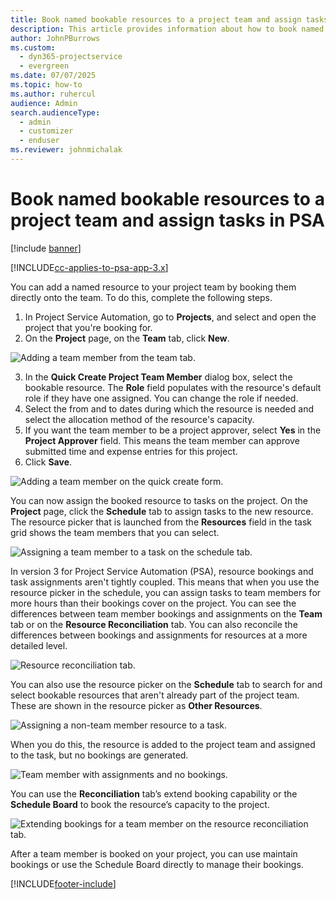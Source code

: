 ```yaml
---
title: Book named bookable resources to a project team and assign tasks in PSA
description: This article provides information about how to book named resources to project teams and assign them to tasks in PSA.
author: JohnPBurrows
ms.custom: 
  - dyn365-projectservice
  - evergreen
ms.date: 07/07/2025
ms.topic: how-to
ms.author: ruhercul
audience: Admin
search.audienceType: 
  - admin
  - customizer
  - enduser
ms.reviewer: johnmichalak
---
```

# Book named bookable resources to a project team and assign tasks in PSA

[!include [banner](../includes/psa-now-project-operations.md)]

[!INCLUDE[cc-applies-to-psa-app-3.x](../includes/cc-applies-to-psa-app-3x.md)]

You can  add a named resource to your project team by booking them directly onto the team. To do this, complete the following steps.

1. In  Project Service Automation, go to **Projects**, and select and open the project that you're booking for.
2. On the **Project** page, on the **Team** tab, click **New**. 

![Adding a team member from the team tab.](media/RM-how-to-1.png)

3. In the **Quick Create Project Team Member** dialog box, select the bookable resource. The **Role** field populates with the resource's default role if they have one assigned. You can change the role if needed. 
4. Select the from and to dates during which the resource is needed and select the allocation method of the resource's capacity. 
5. If you want the team member to be a project approver, select **Yes** in the **Project Approver** field. This means the team member can approve submitted time and expense entries for this project. 
6. Click **Save**.

![Adding a team member on the quick create form.](media/RM-how-to-2.png)


You can now assign the booked resource to tasks on the project. On the **Project** page, click the **Schedule** tab to assign tasks to the new resource. The resource picker that is launched from the **Resources** field in the task grid shows the team members that you can select.

![Assigning a team member to a task on the schedule tab.](media/RM-how-to-3.png)

In version 3 for Project Service Automation (PSA), resource bookings and task assignments aren't tightly coupled. This means that when you use the resource picker in the schedule, you can assign tasks to team members for more hours than their bookings cover on the project.
You can see the differences between team member bookings and assignments on the **Team** tab or on the **Resource Reconciliation** tab. You can also reconcile the differences between bookings and assignments for resources at a more detailed level.

![Resource reconciliation tab.](media/RM-how-to-4.png)

You can also use the resource picker on the **Schedule** tab to search for and select bookable resources that aren't already part of the project team. These are shown in the resource picker as **Other Resources**.

![Assigning a non-team member resource to a task.](media/RM-how-to-5.png)

When you do this, the resource is added to the project team and assigned to the task, but no bookings are generated.

![Team member with assignments and no bookings.](media/RM-how-to-6.png)

You can use the **Reconciliation** tab’s extend booking capability or the **Schedule Board** to book the resource’s capacity to the project.

![Extending bookings for a team member on the resource reconciliation tab.](media/RM-how-to-7.png)

After a team member is booked on your project, you can use maintain bookings or use the Schedule Board directly to manage their bookings.


[!INCLUDE[footer-include](../includes/footer-banner.md)]
